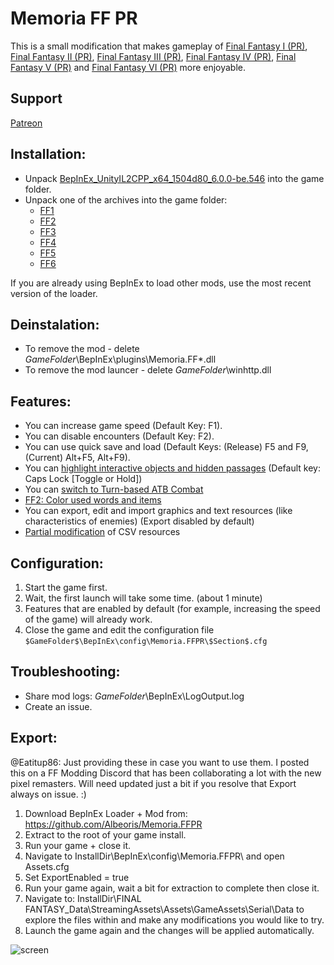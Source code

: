 # Memoria FF PR
This is a small modification that makes gameplay of [Final Fantasy I (PR)](https://store.steampowered.com/app/1173770/FINAL_FANTASY/), [Final Fantasy II (PR)](https://store.steampowered.com/app/1173780/FINAL_FANTASY_II/), [Final Fantasy III (PR)](https://store.steampowered.com/app/1173790/FINAL_FANTASY_III/), [Final Fantasy IV (PR)](https://store.steampowered.com/app/1173800/FINAL_FANTASY_IV/), [Final Fantasy V (PR)](https://store.steampowered.com/app/1173810/FINAL_FANTASY_V/) and [Final Fantasy VI (PR)](https://store.steampowered.com/app/1173820/FINAL_FANTASY_VI/) more enjoyable. 

## Support
[Patreon](https://www.patreon.com/Albeoris?fan_landing=true)

## Installation:
- Unpack [BepInEx_UnityIL2CPP_x64_1504d80_6.0.0-be.546](https://github.com/Albeoris/Memoria.FFPR/releases/download/v2022.02.12/BepInEx_UnityIL2CPP_x64_1504d80_6.0.0-be.546.zip) into the game folder.
- Unpack one of the archives into the game folder:
    - [FF1](https://github.com/Albeoris/Memoria.FFPR/releases/download/v2022.02.23/FF1_v2022.02.23.zip)
    - [FF2](https://github.com/Albeoris/Memoria.FFPR/releases/download/v2022.02.23/FF2_v2022.02.23.zip)
    - [FF3](https://github.com/Albeoris/Memoria.FFPR/releases/download/v2022.02.23/FF3_v2022.02.23.zip)
    - [FF4](https://github.com/Albeoris/Memoria.FFPR/releases/download/v2022.02.23/FF4_v2022.02.23.zip)
    - [FF5](https://github.com/Albeoris/Memoria.FFPR/releases/download/v2022.02.23/FF5_v2022.02.23.zip)
    - [FF6](https://github.com/Albeoris/Memoria.FFPR/releases/download/v2022.02.25/FF6_v2022.02.25.zip)

If you are already using BepInEx to load other mods, use the most recent version of the loader.

## Deinstalation:
- To remove the mod - delete $GameFolder$\BepInEx\plugins\Memoria.FF*.dll
- To remove the mod launcer - delete $GameFolder$\winhttp.dll

## Features:

- You can increase game speed (Default Key: F1).
- You can disable encounters (Default Key: F2).
- You can use quick save and load (Default Keys: (Release) F5 and F9, (Current) Alt+F5, Alt+F9).
- You can [highlight interactive objects and hidden passages](https://github.com/Albeoris/Memoria.FFPR/wiki/Features-Highlighting) (Default key: Caps Lock [Toggle or Hold])
- You can [switch to Turn-based ATB Combat](https://github.com/Albeoris/Memoria.FFPR/wiki/Features-Turn-based-ATB-Combat)
- [FF2: Color used words and items](https://github.com/Albeoris/Memoria.FFPR/wiki/Features-FF2-Color-Secret-Words-and-Key-Items)
- You can export, edit and import graphics and text resources (like characteristics of enemies) (Export disabled by default)
- [Partial modification](https://github.com/Albeoris/Memoria.FFPR/wiki/Features-Mods) of CSV resources

## Configuration:

1. Start the game first.
2. Wait, the first launch will take some time. (about 1 minute)
3. Features that are enabled by default (for example, increasing the speed of the game) will already work.
4. Close the game and edit the configuration file `$GameFolder$\BepInEx\config\Memoria.FFPR\$Section$.cfg`

## Troubleshooting:

- Share mod logs: $GameFolder$\BepInEx\LogOutput.log
- Create an issue.

## Export:

@Eatitup86:
Just providing these in case you want to use them. I posted this on a FF Modding Discord that has been collaborating a lot with the new pixel remasters. Will need updated just a bit if you resolve that Export always on issue. :)

1. Download BepInEx Loader + Mod from: https://github.com/Albeoris/Memoria.FFPR
2. Extract to the root of your game install.
3. Run your game + close it.
4. Navigate to InstallDir\BepInEx\config\Memoria.FFPR\ and open Assets.cfg
5. Set ExportEnabled = true
6. Run your game again, wait a bit for extraction to complete then close it.
7. Navigate to: InstallDir\FINAL FANTASY_Data\StreamingAssets\Assets\GameAssets\Serial\Data to explore the files within and make any modifications you would like to try.
8. Launch the game again and the changes will be applied automatically.


![screen](https://i.imgur.com/1IrVylI.png)
